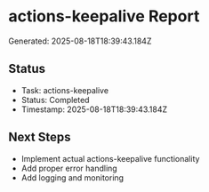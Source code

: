 # actions-keepalive Report

Generated: 2025-08-18T18:39:43.184Z

## Status
- Task: actions-keepalive
- Status: Completed
- Timestamp: 2025-08-18T18:39:43.184Z

## Next Steps
- Implement actual actions-keepalive functionality
- Add proper error handling
- Add logging and monitoring
